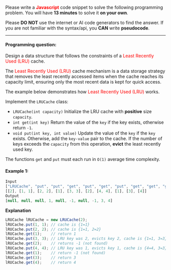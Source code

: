 Please write a **<span style="color: red;">Javascript</span>** code snippet to solve the following programming problem. You will have **13 minutes** to solve it **on your own**.  



Please **DO NOT** use the internet or AI code generators to find the answer. If you are not familiar with the syntax/api, you **CAN** write **pseudocode**.

---

#### Programming question:

Design a data structure that follows the constraints of a <span style="color: red;">Least Recently Used (LRU)</span> cache. 

The <span style="color: red;">Least Recently Used (LRU)</span> cache mechanism is a data storage strategy that removes the least recently accessed items when the cache reaches its capacity limit, ensuring only the most recent data is kept for quick access.  

The example below demonstrates how <span style="color: red;">Least Recently Used (LRU)</span> works. 



Implement the `LRUCache` class:

- `LRUCache(int capacity)` Initialize the LRU cache with **positive** size `capacity`.
- `int get(int key)` Return the value of the `key` if the key exists, otherwise return `-1`.
- `void put(int key, int value)` Update the value of the `key` if the `key` exists. Otherwise, add the `key-value` pair to the cache. If the number of keys exceeds the `capacity` from this operation, **evict** the least recently used key.

The functions `get` and `put` must each run in `O(1)` average time complexity.

#### Example 1:

```javascript
Input
["LRUCache", "put", "put", "get", "put", "get", "put", "get", "get", "get"]
[[2], [1, 1], [2, 2], [1], [3, 3], [2], [4, 4], [1], [3], [4]]
Output
[null, null, null, 1, null, -1, null, -1, 3, 4]
```

**Explanation**

```javascript
LRUCache lRUCache = new LRUCache(2);
lRUCache.put(1, 1); // cache is {1=1}
lRUCache.put(2, 2); // cache is {1=1, 2=2}
lRUCache.get(1);    // return 1
lRUCache.put(3, 3); // LRU key was 2, evicts key 2, cache is {1=1, 3=3}
lRUCache.get(2);    // returns -1 (not found)
lRUCache.put(4, 4); // LRU key was 1, evicts key 1, cache is {4=4, 3=3}
lRUCache.get(1);    // return -1 (not found)
lRUCache.get(3);    // return 3
lRUCache.get(4);    // return 4
```
